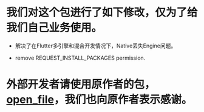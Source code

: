 
# 我们对这个包进行了如下修改，仅为了给我们自己业务使用。

- 解决了在Flutter多引擎和混合开发情况下，Native丢失Engine问题。

- remove REQUEST_INSTALL_PACKAGES permission.

# 外部开发者请使用原作者的包，[open_file](https://pub.dev/packages/open_file)，我们也向原作者表示感谢。

